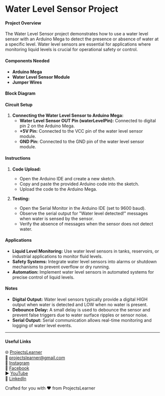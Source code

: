# Water Level Sensor Project

#### Project Overview
The Water Level Sensor project demonstrates how to use a water level sensor with an Arduino Mega to detect the presence or absence of water at a specific level. Water level sensors are essential for applications where monitoring liquid levels is crucial for operational safety or control.

#### Components Needed
- **Arduino Mega**
- **Water Level Sensor Module**
- **Jumper Wires**

#### Block Diagram

#### Circuit Setup
1. **Connecting the Water Level Sensor to Arduino Mega:**
   - **Water Level Sensor OUT Pin (waterLevelPin):** Connected to digital pin 2 on the Arduino Mega.
   - **+5V Pin:** Connected to the VCC pin of the water level sensor module.
   - **GND Pin:** Connected to the GND pin of the water level sensor module.

#### Instructions
1. **Code Upload:**
   - Open the Arduino IDE and create a new sketch.
   - Copy and paste the provided Arduino code into the sketch.
   - Upload the code to the Arduino Mega.

2. **Testing:**
   - Open the Serial Monitor in the Arduino IDE (set to 9600 baud).
   - Observe the serial output for "Water level detected!" messages when water is sensed by the sensor.
   - Verify the absence of messages when the sensor does not detect water.

#### Applications
- **Liquid Level Monitoring:** Use water level sensors in tanks, reservoirs, or industrial applications to monitor fluid levels.
- **Safety Systems:** Integrate water level sensors into alarms or shutdown mechanisms to prevent overflow or dry running.
- **Automation:** Implement water level sensors in automated systems for precise control of liquid levels.

#### Notes
- **Digital Output:** Water level sensors typically provide a digital HIGH output when water is detected and LOW when no water is present.
- **Debounce Delay:** A small delay is used to debounce the sensor and prevent false triggers due to water surface ripples or sensor noise.
- **Serial Output:** Serial communication allows real-time monitoring and logging of water level events.

---

#### Useful Links
🌐 [ProjectsLearner](https://projectslearner.com/learn/arduino-mega-water-level-sensor)  
📧 [projectslearner@gmail.com](mailto:projectslearner@gmail.com)  
📸 [Instagram](https://www.instagram.com/projectslearner/)  
📘 [Facebook](https://www.facebook.com/projectslearner)  
▶️ [YouTube](https://www.youtube.com/@ProjectsLearner)  
📘 [LinkedIn](https://www.linkedin.com/in/projectslearner)

Crafted for you with ❤️ from ProjectsLearner
